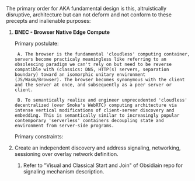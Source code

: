 The primary order for AKA fundamental design is this, altruistically disruptive, architecture
but can not deform and not conform to these precepts and inalienable purposes:

1. **BNEC - Browser Native Edge Compute**

	Primary postulate: 

		A. The browser is the fundamental 'cloudless' computing container, servers become practicaly meaningless like referring to an obsolescing paradigm we can't rely on but need to be reverse compatible with (classics: DNS, HTTP(s) servers, separation boundary) toward an isomorphic unitary environment (JS/Wasm/Browser). The browser becomes synonymous with the client and the server at once, and subsequently as a peer server or client.
		
		B. To semantically realize and engineer unprecedented 'cloudless' decentralized (over Smoke's WebRTC) computing architecture via intense vertical modifications of client-server discovery and embedding. This is semantically similar to increasingly popular contemporary 'serverless' containers decoupling state and environment from server-side programs. 
		
	 Primary constraints:
1.  Create an independent discovery and address signaling, networking, sessioning over overlay network definition. 
	1.  Refer to "Visual and Classical Start and Join" of Obsidiain repo for signaling mechanism description. 